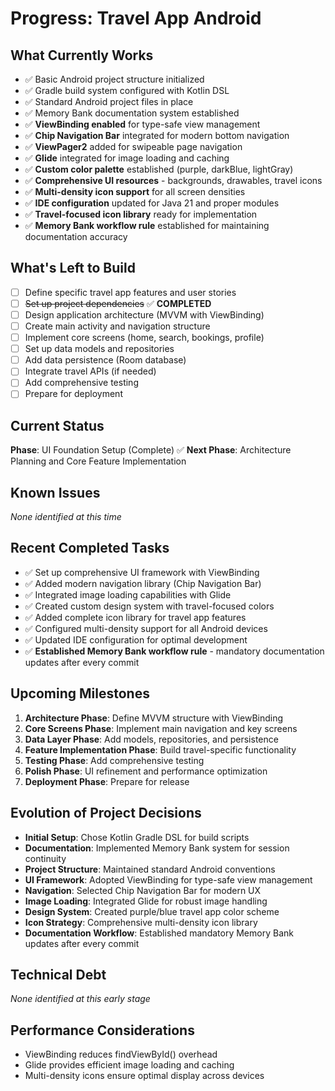 # Progress: Travel App Android

## What Currently Works
- ✅ Basic Android project structure initialized
- ✅ Gradle build system configured with Kotlin DSL
- ✅ Standard Android project files in place
- ✅ Memory Bank documentation system established
- ✅ **ViewBinding enabled** for type-safe view management
- ✅ **Chip Navigation Bar** integrated for modern bottom navigation
- ✅ **ViewPager2** added for swipeable page navigation
- ✅ **Glide** integrated for image loading and caching
- ✅ **Custom color palette** established (purple, darkBlue, lightGray)
- ✅ **Comprehensive UI resources** - backgrounds, drawables, travel icons
- ✅ **Multi-density icon support** for all screen densities
- ✅ **IDE configuration** updated for Java 21 and proper modules
- ✅ **Travel-focused icon library** ready for implementation
- ✅ **Memory Bank workflow rule** established for maintaining documentation accuracy

## What's Left to Build
- [ ] Define specific travel app features and user stories
- [ ] ~~Set up project dependencies~~ ✅ **COMPLETED**
- [ ] Design application architecture (MVVM with ViewBinding)
- [ ] Create main activity and navigation structure
- [ ] Implement core screens (home, search, bookings, profile)
- [ ] Set up data models and repositories
- [ ] Add data persistence (Room database)
- [ ] Integrate travel APIs (if needed)
- [ ] Add comprehensive testing
- [ ] Prepare for deployment

## Current Status
**Phase**: UI Foundation Setup (Complete) ✅
**Next Phase**: Architecture Planning and Core Feature Implementation

## Known Issues
*None identified at this time*

## Recent Completed Tasks
- ✅ Set up comprehensive UI framework with ViewBinding
- ✅ Added modern navigation library (Chip Navigation Bar)
- ✅ Integrated image loading capabilities with Glide
- ✅ Created custom design system with travel-focused colors
- ✅ Added complete icon library for travel app features
- ✅ Configured multi-density support for all Android devices
- ✅ Updated IDE configuration for optimal development
- ✅ **Established Memory Bank workflow rule** - mandatory documentation updates after every commit

## Upcoming Milestones
1. **Architecture Phase**: Define MVVM structure with ViewBinding
2. **Core Screens Phase**: Implement main navigation and key screens
3. **Data Layer Phase**: Add models, repositories, and persistence
4. **Feature Implementation Phase**: Build travel-specific functionality
5. **Testing Phase**: Add comprehensive testing
6. **Polish Phase**: UI refinement and performance optimization
7. **Deployment Phase**: Prepare for release

## Evolution of Project Decisions
- **Initial Setup**: Chose Kotlin Gradle DSL for build scripts
- **Documentation**: Implemented Memory Bank system for session continuity
- **Project Structure**: Maintained standard Android conventions
- **UI Framework**: Adopted ViewBinding for type-safe view management
- **Navigation**: Selected Chip Navigation Bar for modern UX
- **Image Loading**: Integrated Glide for robust image handling
- **Design System**: Created purple/blue travel app color scheme
- **Icon Strategy**: Comprehensive multi-density icon library
- **Documentation Workflow**: Established mandatory Memory Bank updates after every commit

## Technical Debt
*None identified at this early stage*

## Performance Considerations
- ViewBinding reduces findViewById() overhead
- Glide provides efficient image loading and caching
- Multi-density icons ensure optimal display across devices 